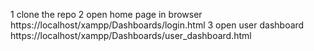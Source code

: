 1 clone the repo
2 open home page in browser https://localhost/xampp/Dashboards/login.html
3 open user dashboard https://localhost/xampp/Dashboards/user_dashboard.html